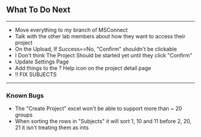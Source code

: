 ## What To Do Next

---
- Move everything to my branch of MSConnect
- Talk with the other lab members about how they want to access their project
- On the Upload, If Success==No, "Confirm" shouldn't be clickable
- I Don't think The Project Should be started yet until they click "Confirm"
- Update Settings Page
- Add things to the ? Help icon on the project detail page
- !! FIX SUBJECTS
---

### Known Bugs

- The "Create Project" excel won't be able to support more than ~ 20 groups
- When sorting the rows in "Subjects" it will sort 1, 10 and 11 before 2, 20, 21
    it isn't treating them as ints